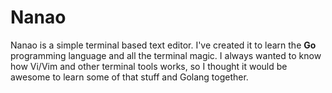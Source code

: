 # Nanao

Nanao is a simple terminal based text editor. I've created it to learn the **Go** programming language and all the terminal magic. I always wanted to know how Vi/Vim and other terminal tools works, so I thought it would be awesome to learn some of that stuff and Golang together.
